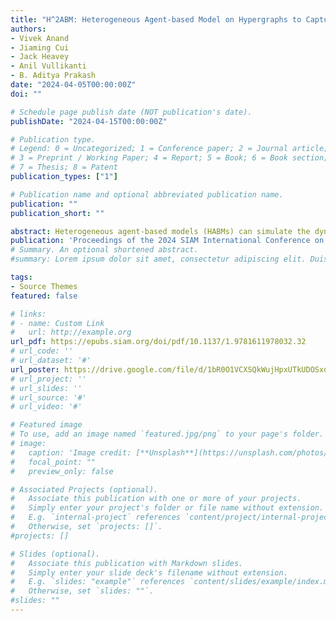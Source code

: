 ```yaml
---
title: "H^2ABM: Heterogeneous Agent-based Model on Hypergraphs to Capture Group Interactions"
authors:
- Vivek Anand
- Jiaming Cui
- Jack Heavey
- Anil Vullikanti
- B. Aditya Prakash
date: "2024-04-05T00:00:00Z"
doi: ""

# Schedule page publish date (NOT publication's date).
publishDate: "2024-04-15T00:00:00Z"

# Publication type.
# Legend: 0 = Uncategorized; 1 = Conference paper; 2 = Journal article;
# 3 = Preprint / Working Paper; 4 = Report; 5 = Book; 6 = Book section;
# 7 = Thesis; 8 = Patent
publication_types: ["1"]

# Publication name and optional abbreviated publication name.
publication: ""
publication_short: ""

abstract: Heterogeneous agent-based models (HABMs) can simulate the dynamics of multiple types of entities and their interactions on contact networks. In recent years, they have gathered great interest and are widely applied in multiple fields, such as personalized recommendations, publication ranking, and epidemic modeling. Nevertheless, conventional HABMs on graphs can only capture pair-wise interactions between agents but fail to capture the more complex dynamics of group interactions (e.g., multiple people in the same location simultaneously), consequently leading to suboptimal performance. To address this, we propose using hypergraphs to capture such group interactions better and extend the current graph-based HABMs to hypergraphs. Specifically, we use MRSA (Methicillin-resistant \textit{Staphylococcus aureus}, a kind of infectious disease acquired by patients during treatment at healthcare facilities) spread in the University of Virginia hospital as an example to showcase how we extend an existing graph-based HABM, \graph, to a hypergraph-based HABM (\HHABM), \hypergraph. We show how the hypergraphs can capture the structural difference between contacts before and during the first wave of COVID-19 outbreak in Virginia better than graphs. Our experiments show that \HHABM~better captures the underlying group interactions and better fits and forecasts MRSA cases.
publication: 'Proceedings of the 2024 SIAM International Conference on Data Mining (SDM)'
# Summary. An optional shortened abstract.
#summary: Lorem ipsum dolor sit amet, consectetur adipiscing elit. Duis posuere tellus ac convallis placerat. Proin tincidunt magna sed ex sollicitudin condimentum.

tags:
- Source Themes
featured: false

# links:
# - name: Custom Link
#   url: http://example.org
url_pdf: https://epubs.siam.org/doi/pdf/10.1137/1.9781611978032.32
# url_code: ''
# url_dataset: '#'
url_poster: https://drive.google.com/file/d/1bR0O1VCXSQkWujHpxUTkUDOSxdtIqQCS/view?usp=sharing
# url_project: ''
# url_slides: ''
# url_source: '#'
# url_video: '#'

# Featured image
# To use, add an image named `featured.jpg/png` to your page's folder. 
# image:
#   caption: 'Image credit: [**Unsplash**](https://unsplash.com/photos/s9CC2SKySJM)'
#   focal_point: ""
#   preview_only: false

# Associated Projects (optional).
#   Associate this publication with one or more of your projects.
#   Simply enter your project's folder or file name without extension.
#   E.g. `internal-project` references `content/project/internal-project/index.md`.
#   Otherwise, set `projects: []`.
#projects: []

# Slides (optional).
#   Associate this publication with Markdown slides.
#   Simply enter your slide deck's filename without extension.
#   E.g. `slides: "example"` references `content/slides/example/index.md`.
#   Otherwise, set `slides: ""`.
#slides: ""
---
```

